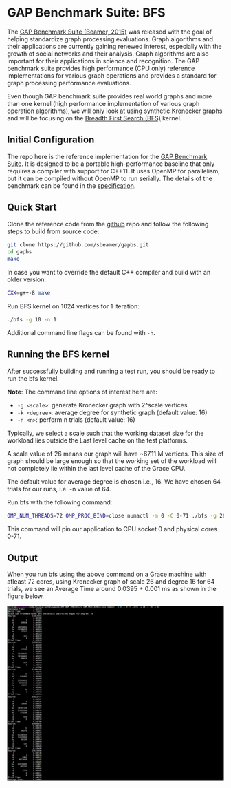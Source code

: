 # GAP Benchmark Suite: BFS

The [GAP Benchmark Suite (Beamer, 2015)][1] was released with the goal of helping standardize graph processing evaluations. Graph algorithms and their applications are currently gaining renewed interest, especially with the growth of social networks and their analysis. Graph algorithms are also important for their applications in science and recognition. The GAP benchmark suite provides high performance (CPU only) reference implementations for various graph operations and provides a standard for graph processing performance evaluations. 

Even though GAP benchmark suite provides real world graphs and more than one kernel (high performance implementation of various graph operation algorithms), we will only look at using synthetic [Kronecker graphs](https://en.wikipedia.org/wiki/Kronecker_graph) and will be focusing on the [Breadth First Search (BFS)](https://en.wikipedia.org/wiki/Breadth-first_search) kernel.

## Initial Configuration

The repo here is the reference implementation for the [GAP Benchmark Suite](http://gap.cs.berkeley.edu/). It is designed to be a portable high-performance baseline that only requires a compiler with support for C++11. It uses OpenMP for parallelism, but it can be compiled without OpenMP to run serially. The details of the benchmark can be found in the [specification][1].

## Quick Start

Clone the reference code from the [github](https://github.com/sbeamer/gapbs) repo and follow the following steps to build from source code:

```bash
git clone https://github.com/sbeamer/gapbs.git 
cd gapbs
make
```

In case you want to override the default C++ compiler and build with an older version:
```bash
CXX=g++-8 make
```

Run BFS kernel on 1024 vertices for 1 iteration:
```bash
./bfs -g 10 -n 1
```
Additional command line flags can be found with `-h`.

## Running the BFS kernel

After successfully building and running a test run, you should be ready to run the bfs kernel.

**Note**: The command line options of interest here are:
* `-g <scale>`: generate Kronecker graph with 2^scale vertices
* `-k <degree>`: average degree for synthetic graph (default value: 16)
* `-n <n>`: perform n trials (default value: 16)

Typically, we select a scale such that the working dataset size for the workload lies outside the Last level cache on the test platforms.

A scale value of 26 means our graph will have ~67.11 M vertices. This size of graph should be large enough so that the working set of the workload will not completely lie within the last level cache of the Grace CPU. 

The default value for average degree is chosen i.e., 16. We have chosen 64 trials for our runs, i.e. -n value of 64.

Run bfs with the following command:
```bash
OMP_NUM_THREADS=72 OMP_PROC_BIND=close numactl -m 0 -C 0-71 ./bfs -g 26 -k 16 -n 64
```
This command will pin our application to CPU socket 0 and physical cores 0-71. 

## Output

When you run bfs using the above command on a Grace machine with atleast 72 cores, using Kronecker graph of scale 26 and degree 16 for 64 trials, we see an Average Time around 0.0395 ± 0.001 ms as shown in the figure below.

[![Example Output](sample_output.png)](sample_output.png)




[1]: <http://arxiv.org/abs/1508.03619> "GAP Benchmark Suite"